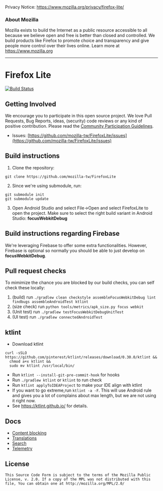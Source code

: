 









Privacy Notice:
https://www.mozilla.org/privacy/firefox-lite/

### About Mozilla
Mozilla exists to build the Internet as a public resource accessible to all because we believe open and free is better than closed and controlled. We build products like Firefox to promote choice and transparency and give people more control over their lives online. Learn more at https://www.mozilla.org

---

# Firefox Lite
[![Build Status](https://app.bitrise.io/app/2bee753c3b6709ca/status.svg?token=wKSNHE4YO8gQHd2W_I0tNg&branch=master)](https://app.bitrise.io/app/2bee753c3b6709ca)

Getting Involved
----------------

We encourage you to participate in this open source project. We love Pull Requests, Bug Reports, ideas, (security) code reviews or any kind of positive contribution. Please read the [Community Participation Guidelines](https://www.mozilla.org/en-US/about/governance/policies/participation/).

* Issues: [https://github.com/mozilla-tw/FirefoxLite/issues](https://github.com/mozilla-tw/FirefoxLite/issues)

Build instructions
------------------

1. Clone the repository:

  ```shell
  git clone https://github.com/mozilla-tw/FirefoxLite
  ```
2. Since we're using submodule, run:

  ```shell
git submodule init
git submodule update
  ```


3. Open Android Studio and select File->Open and select FirefoxLite to open the project. Make sure to select the right build variant in Android Studio: **focusWebkitDebug**




Build instructions regarding Firebase
------------------

We're leveraging Firebase to offer some extra functionalities. However, Firebase is optional so normally you should be able to just develop on **focusWebkitDebug**.


Pull request checks
----
To mimimize the chance you are blocked by our build checks, you can self check these locally:
1. (build) run `./gradlew clean checkstyle assembleFocusWebkitDebug lint findbugs assembleAndroidTest ktlint`
2. (size check) run `python tools/metrics/apk_size.py focus webkit`
3. (Unit test) run `./gradlew testFocusWebkitDebugUnitTest`
4. (UI test) run `./gradlew connectedAndroidTest`

ktlint
----
- Download ktlint
```
curl -sSLO https://github.com/pinterest/ktlint/releases/download/0.30.0/ktlint &&
  chmod a+x ktlint &&
  sudo mv ktlint /usr/local/bin/
```
- Run `ktlint --install-git-pre-commit-hook` for hooks
- Run `./gradlew ktlint` or `ktlint` to run check
- Run `ktlint applyToIDEAProject` to make your IDE align with ktlint
- If you want to go extreme,run `ktlint -a -F`. This will use Android rule and gives you a lot of complains about max length, but we are not using it right now.
- See https://ktlint.github.io/ for details.

Docs
----

* [Content blocking](docs/contentblocking.md)
* [Translations](docs/translations.md)
* [Search](docs/search.md)
* [Telemetry](docs/telemetry.md)

License
-------

    This Source Code Form is subject to the terms of the Mozilla Public
    License, v. 2.0. If a copy of the MPL was not distributed with this
    file, You can obtain one at http://mozilla.org/MPL/2.0/
